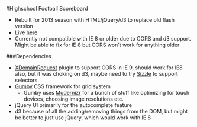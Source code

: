 #Highschool Football Scoreboard
- Rebuilt for 2013 season with HTML/jQuery/d3 to replace old flash version
- Live <a href="http://www.ajc.com/high-school-football-scoreboard/" taret="_blank">here</a>
- Currently not compatible with IE 8 or older due to CORS and d3 support. Might be able to fix for IE 8 but CORS won't work for anything older

###Dependencies
- <a href="https://github.com/MoonScript/jQuery-ajaxTransport-XDomainRequest" target="_blank">XDomainRequest</a> plugin to support CORS in IE 9, should work for IE8 also, but it was choking on d3, maybe need to try <a href="https://github.com/jquery/sizzle" target="_blank">Sizzle</a> to support selectors
- <a href="https://github.com/GumbyFramework/Gumby" target="_blank">Gumby</a> CSS framework for grid system
	* Gumby uses <a href="http://modernizr.com/" target="_blank">Modernizr</a> for a bunch of stuff like optimizing for touch devices, choosing image resolutions etc.
- jQuery UI primarily for the autocomplete feature
- d3 because of all the adding/removing things from the DOM, but might be better to just use jQuery, which would work with IE 8
